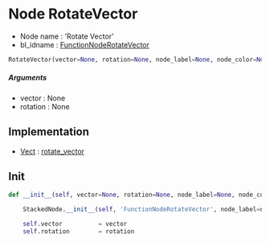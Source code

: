 # Node RotateVector

- Node name : 'Rotate Vector'
- bl_idname : [FunctionNodeRotateVector](https://docs.blender.org/api/current/bpy.types.FunctionNodeRotateVector.html)


``` python
RotateVector(vector=None, rotation=None, node_label=None, node_color=None)
```
##### Arguments

- vector : None
- rotation : None

## Implementation

- [Vect](/docs/GeoNodes/Vect.md) : [rotate_vector](/docs/GeoNodes/Vect.md#rotate_vector)

## Init

``` python
def __init__(self, vector=None, rotation=None, node_label=None, node_color=None):

    StackedNode.__init__(self, 'FunctionNodeRotateVector', node_label=node_label, node_color=node_color)

    self.vector          = vector
    self.rotation        = rotation
```
